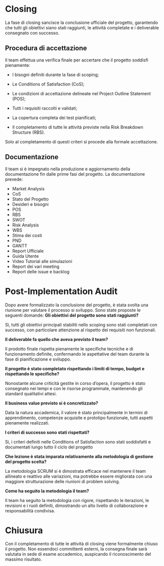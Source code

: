 # Closing
La fase di closing sancisce la conclusione ufficiale del progetto, garantendo che tutti gli obiettivi siano stati raggiunti, le attività completate e i deliverable consegnato con successo.

## Procedura di accettazione
Il team effettua una verifica finale per accertare che il progetto soddisfi pienamente:

- I bisogni definiti durante la fase di scoping;

- Le Conditions of Satisfaction (CoS);

- Le condizioni di accettazione delineate nel Project Outline Statement (POS);

- Tutti i requisiti raccolti e validati;

- La copertura completa dei test pianificati;

- Il completamento di tutte le attività previste nella Risk Breakdown Structure (RBS).

Solo al completamento di questi criteri si procede alla formale accettazione.

## Documentazione

Il team si è impegnato nella produzione e aggiornamento della documentazione fin dalle prime fasi del progetto. La documentazione prevede:
- Market Analysis
- CoS
- Stato del Progetto
- Desideri e bisogni
- POS
- RBS
- SWOT
- Risk Analysis
- WBS
- Stima dei costi
- PND
- GANTT
- Report Ufficiale
- Guida Utente
- Video Tutorial alle simulazioni
- Report dei vari meeting
- Report delle issue e backlog

# Post-Implementation Audit
Dopo avere formalizzato la conclusione del progetto, è stata svolta una riunione per valutare il processo si sviluppo. Sono state proposte le seguenti domande:
**Gli obiettivi del progetto sono stati raggiunti?**

Sì, tutti gli obiettivi principali stabiliti nello scoping sono stati completati con successo, con particolare attenzione al rispetto dei requisiti non funzionali.

**Il deliverable fa quello che aveva previsto il team?**

Il prodotto finale rispetta pienamente le specifiche tecniche e di funzionamento definite, confermando le aspettative del team durante la fase di pianificazione e sviluppo.

**Il progetto è stato completato rispettando i limiti di tempo, budget e rispettando le specifiche?**

Nonostante alcune criticità gestite in corso d’opera, il progetto è stato consegnato nei tempi e con le risorse programmate, mantenendo gli standard qualitativi attesi.

**Il business value previsto si è concretizzato?**

Data la natura accademica, il valore è stato principalmente in termini di apprendimento, competenze acquisite e prototipo funzionale, tutti aspetti pienamente realizzati.

**I criteri di successo sono stati rispettati?**

Si, i criteri definiti nelle Conditions of Satisfaction sono stati soddisfatti e documentati lungo tutto il ciclo del progetto

**Che lezione è stata imparata relativamente alla metodologia di gestione del progetto scelta?**

La metodologia SCRUM si è dimostrata efficace nel mantenere il team allineato e reattivo alle variazioni, ma potrebbe essere migliorata con una maggiore strutturazione delle riunioni di problem solving.

**Come ha seguito la metodologia il team?**

Il team ha seguito la metodologia con rigore, rispettando le iterazioni, le revisioni e i ruoli definiti, dimostrando un alto livello di collaborazione e responsabilità condivisa.


# Chiusura
Con il completamento di tutte le attività di closing viene formalmente chiuso il progetto. Non essendoci committenti esterni, la consegna finale sarà valutata in sede di esame accademico, auspicando il riconoscimento del massimo risultato.